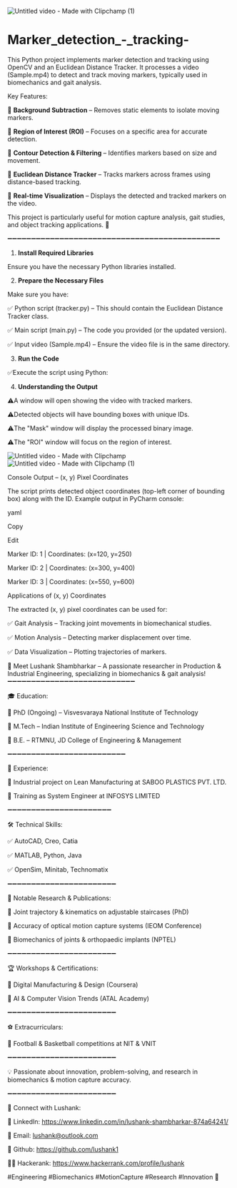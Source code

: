 
![Untitled video - Made with Clipchamp (1)](https://github.com/user-attachments/assets/9571c128-5ccf-41cc-b6f1-0ee01f224a4c)

# Marker_detection_-_tracking-
This Python project implements marker detection and tracking using OpenCV and an Euclidean Distance Tracker. It processes a video (Sample.mp4) to detect and track moving markers, typically used in biomechanics and gait analysis.

Key Features:

🔹 **Background Subtraction** – Removes static elements to isolate moving markers.

🔹 **Region of Interest (ROI)** – Focuses on a specific area for accurate detection.

🔹 **Contour Detection & Filtering** – Identifies markers based on size and movement.

🔹 **Euclidean Distance Tracker** – Tracks markers across frames using distance-based tracking.

🔹 **Real-time Visualization** – Displays the detected and tracked markers on the video.


This project is particularly useful for motion capture analysis, gait studies, and object tracking applications. 🚀

➖➖➖➖➖➖➖➖➖➖➖➖➖➖➖➖➖➖➖➖➖➖➖➖➖➖➖➖➖➖➖➖➖➖➖➖➖➖➖➖➖➖➖➖➖

1. **Install Required Libraries**
   
Ensure you have the necessary Python libraries installed. 

2. **Prepare the Necessary Files**
   
Make sure you have: 

✅ Python script (tracker.py) – This should contain the Euclidean Distance Tracker class.

✅ Main script (main.py) – The code you provided (or the updated version).

✅ Input video (Sample.mp4) – Ensure the video file is in the same directory.


3. **Run the Code**

✅Execute the script using Python:

4. **Understanding the Output**

⚠️A window will open showing the video with tracked markers.

⚠️Detected objects will have bounding boxes with unique IDs.

⚠️The "Mask" window will display the processed binary image.

⚠️The "ROI" window will focus on the region of interest.



![Untitled video - Made with Clipchamp](https://github.com/user-attachments/assets/4bf121f6-5044-4421-8e6c-4746d4b8f223)   ![Untitled video - Made with Clipchamp (1)](https://github.com/user-attachments/assets/c353d758-df6f-4439-a6e3-4577d0645a0e)










Console Output – (x, y) Pixel Coordinates

The script prints detected object coordinates (top-left corner of bounding box) along with the ID. Example output in PyCharm console:

yaml

Copy

Edit

Marker ID: 1 | Coordinates: (x=120, y=250)

Marker ID: 2 | Coordinates: (x=300, y=400)

Marker ID: 3 | Coordinates: (x=550, y=600)



Applications of (x, y) Coordinates

The extracted (x, y) pixel coordinates can be used for:

✅ Gait Analysis – Tracking joint movements in biomechanical studies.

✅ Motion Analysis – Detecting marker displacement over time.

✅ Data Visualization – Plotting trajectories of markers.


🚀 Meet Lushank Shambharkar – A passionate researcher in Production & Industrial Engineering, specializing in biomechanics & gait analysis!
➖➖➖➖➖➖➖➖➖➖➖➖➖➖➖➖➖➖➖➖➖➖➖➖➖➖➖


🎓 Education:

📌 PhD (Ongoing) – Visvesvaraya National Institute of Technology

📌 M.Tech  – Indian Institute of Engineering Science and Technology

📌 B.E.  – RTMNU, JD College of Engineering & Management

➖➖➖➖➖➖➖➖➖➖➖➖➖➖➖➖➖➖➖➖➖➖➖➖➖

💼 Experience:

🔹 Industrial project on Lean Manufacturing at SABOO PLASTICS PVT. LTD.


🔹 Training as System Engineer at INFOSYS LIMITED

➖➖➖➖➖➖➖➖➖➖➖➖➖➖➖➖➖➖➖➖➖➖

🛠 Technical Skills:

✅ AutoCAD, Creo, Catia

✅ MATLAB, Python, Java

✅ OpenSim, Minitab, Technomatix

➖➖➖➖➖➖➖➖➖➖➖➖➖➖➖➖➖➖➖➖➖➖➖

📢 Notable Research & Publications:

📌 Joint trajectory & kinematics on adjustable staircases (PhD)

📌 Accuracy of optical motion capture systems (IEOM Conference)

📌 Biomechanics of joints & orthopaedic implants (NPTEL)

➖➖➖➖➖➖➖➖➖➖➖➖➖➖➖➖➖➖➖➖➖➖➖

🏆 Workshops & Certifications:

🔹 Digital Manufacturing & Design (Coursera)

🔹 AI & Computer Vision Trends (ATAL Academy) 

➖➖➖➖➖➖➖➖➖➖➖➖➖➖➖➖➖➖➖➖➖➖➖

⚽ Extracurriculars:

🏅 Football & Basketball competitions at NIT & VNIT


➖➖➖➖➖➖➖➖➖➖➖➖➖➖➖➖➖➖➖➖➖➖➖

💡 Passionate about innovation, problem-solving, and research in biomechanics & motion capture accuracy.

➖➖➖➖➖➖➖➖➖➖➖➖➖➖➖➖➖➖➖➖➖➖➖

📧 Connect with Lushank:

🔗 LinkedIn: https://www.linkedin.com/in/lushank-shambharkar-874a64241/

📩 Email: lushank@outlook.com

🤖 Github: https://github.com/lushank1

🧑‍💻 Hackerank: https://www.hackerrank.com/profile/lushank


#Engineering #Biomechanics #MotionCapture #Research #Innovation 🚀







